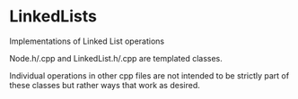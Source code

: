 # LinkedLists
Implementations of Linked List operations

Node.h/.cpp and LinkedList.h/.cpp are templated classes.

Individual operations in other cpp files are not intended to be strictly part of these classes but rather ways that work as desired.
